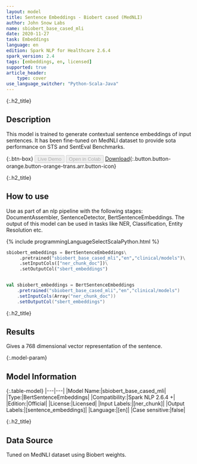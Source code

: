 ```yaml
---
layout: model
title: Sentence Embeddings - Biobert cased (MedNLI)
author: John Snow Labs
name: sbiobert_base_cased_mli
date: 2020-11-27
task: Embeddings
language: en
edition: Spark NLP for Healthcare 2.6.4
spark_version: 2.4
tags: [embeddings, en, licensed]
supported: true
article_header:
    type: cover
use_language_switcher: "Python-Scala-Java"
---
```


{:.h2_title}
## Description

This model is trained to generate contextual sentence embeddings of input sentences. It has been fine-tuned on MedNLI dataset to provide sota performance on STS and SentEval Benchmarks.


{:.btn-box}
<button class="button button-orange" disabled>Live Demo</button>
<button class="button button-orange" disabled>Open in Colab</button>
[Download](https://s3.amazonaws.com/auxdata.johnsnowlabs.com/clinical/models/sbiobert_base_cased_mli_en_2.6.4_2.4_1606225728763.zip){:.button.button-orange.button-orange-trans.arr.button-icon}

{:.h2_title}
## How to use

Use as part of an nlp pipeline with the following stages: DocumentAssembler, SentenceDetector, BertSentenceEmbeddings. The output of this model can be used in tasks like NER, Classification, Entity Resolution etc.
    
<div class="tabs-box" markdown="1">

{% include programmingLanguageSelectScalaPython.html %}

```python
sbiobert_embeddings = BertSentenceEmbeddings\
     .pretrained("sbiobert_base_cased_mli","en","clinical/models")\
     .setInputCols(["ner_chunk_doc"])\
     .setOutputCol("sbert_embeddings")

```

```scala

val sbiobert_embeddings = BertSentenceEmbeddings
    .pretrained("sbiobert_base_cased_mli","en","clinical/models")
    .setInputCols(Array("ner_chunk_doc"))
    .setOutputCol("sbert_embeddings")

```

</div>

{:.h2_title}
## Results
Gives a 768 dimensional vector representation of the sentence.

{:.model-param}
## Model Information

{:.table-model}
|---|---|
|Model Name:|sbiobert_base_cased_mli|
|Type:|BertSentenceEmbeddings|
|Compatibility:|Spark NLP 2.6.4 +|
|Edition:|Official|
|License:|Licensed|
|Input Labels:|[ner_chunk]|
|Output Labels:|[sentence_embeddings]|
|Language:|[en]|
|Case sensitive:|false|

{:.h2_title}
## Data Source
Tuned on MedNLI dataset using Biobert weights.

